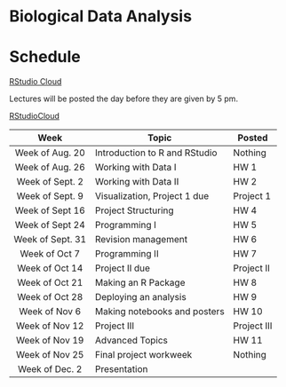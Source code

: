 # Biological Data Analysis

# Schedule

[RStudio Cloud](https://rstudio.cloud/spaces/27172/projects)  

Lectures will be posted the day before they are given by 5 pm.

[RStudioCloud](https://rstudio.cloud/spaces/27172/projects)


| Week | Topic | Posted |
|:-------:|---------------|--------------------------------|
| Week of Aug. 20 | Introduction to R and RStudio | Nothing |
| Week of Aug. 26 | Working with Data I | HW 1 |
| Week of Sept. 2 | Working with Data II | HW 2 |
| Week of Sept. 9 | Visualization, Project 1 due  | Project 1 |
| Week of Sept 16 | Project Structuring | HW 4 |
| Week of Sept 24 | Programming I | HW 5 |
| Week of Sept. 31 | Revision management | HW 6 |
| Week of Oct 7 | Programming II | HW 7 |
| Week of Oct 14 | Project II due  | Project II |
| Week of Oct 21 | Making an R Package  | HW 8 |
| Week of Oct 28 | Deploying an analysis | HW 9 |
| Week of Nov 6 | Making notebooks and posters | HW 10 | 
| Week of Nov 12 | Project III | Project III |
| Week of Nov 19 | Advanced Topics | HW 11 |
| Week of Nov 25 | Final project workweek | Nothing |
| Week of Dec. 2 | Presentation ||
